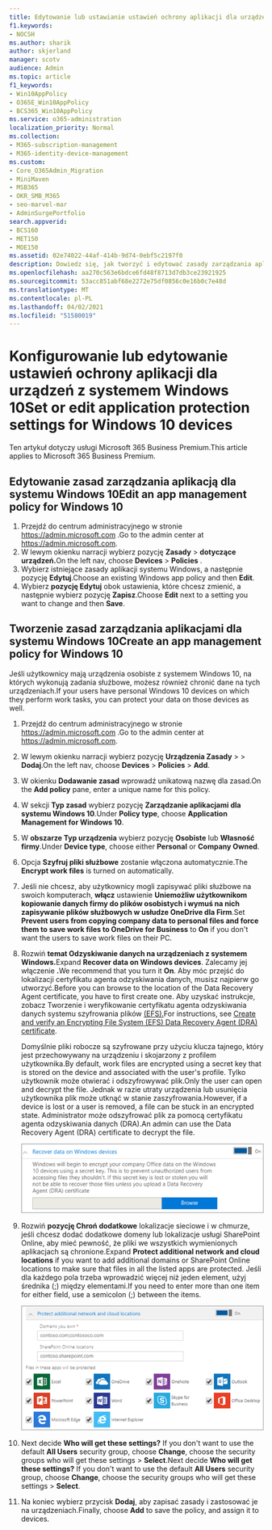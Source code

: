 ```yaml
---
title: Edytowanie lub ustawianie ustawień ochrony aplikacji dla urządzeń z systemem Windows 10
f1.keywords:
- NOCSH
ms.author: sharik
author: skjerland
manager: scotv
audience: Admin
ms.topic: article
f1_keywords:
- Win10AppPolicy
- O365E_Win10AppPolicy
- BCS365_Win10AppPolicy
ms.service: o365-administration
localization_priority: Normal
ms.collection:
- M365-subscription-management
- M365-identity-device-management
ms.custom:
- Core_O365Admin_Migration
- MiniMaven
- MSB365
- OKR_SMB_M365
- seo-marvel-mar
- AdminSurgePortfolio
search.appverid:
- BCS160
- MET150
- MOE150
ms.assetid: 02e74022-44af-414b-9d74-0ebf5c2197f0
description: Dowiedz się, jak tworzyć i edytować zasady zarządzania aplikacją oraz chronić pliki służbowe na osobistych urządzeniach użytkowników z systemem Windows 10.
ms.openlocfilehash: aa270c563e6bdce6fd48f8713d7db3ce23921925
ms.sourcegitcommit: 53acc851abf68e2272e75df0856c0e16b0c7e48d
ms.translationtype: MT
ms.contentlocale: pl-PL
ms.lasthandoff: 04/02/2021
ms.locfileid: "51580019"
---
```

# <a name="set-or-edit-application-protection-settings-for-windows-10-devices"></a><span data-ttu-id="8722d-103">Konfigurowanie lub edytowanie ustawień ochrony aplikacji dla urządzeń z systemem Windows 10</span><span class="sxs-lookup"><span data-stu-id="8722d-103">Set or edit application protection settings for Windows 10 devices</span></span>

<span data-ttu-id="8722d-104">Ten artykuł dotyczy usługi Microsoft 365 Business Premium.</span><span class="sxs-lookup"><span data-stu-id="8722d-104">This article applies to Microsoft 365 Business Premium.</span></span>

## <a name="edit-an-app-management-policy-for-windows-10"></a><span data-ttu-id="8722d-105">Edytowanie zasad zarządzania aplikacją dla systemu Windows 10</span><span class="sxs-lookup"><span data-stu-id="8722d-105">Edit an app management policy for Windows 10</span></span>

1. <span data-ttu-id="8722d-106">Przejdź do centrum administracyjnego w stronie <a href="https://go.microsoft.com/fwlink/p/?linkid=837890" target="_blank">https://admin.microsoft.com</a> .</span><span class="sxs-lookup"><span data-stu-id="8722d-106">Go to the admin center at <a href="https://go.microsoft.com/fwlink/p/?linkid=837890" target="_blank">https://admin.microsoft.com</a>.</span></span>     
2. <span data-ttu-id="8722d-107">W lewym okienku narracji wybierz pozycję **Zasady** \> **dotyczące urządzeń.**</span><span class="sxs-lookup"><span data-stu-id="8722d-107">On the left nav, choose **Devices** \> **Policies** .</span></span>
1. <span data-ttu-id="8722d-108">Wybierz istniejące zasady aplikacji systemu Windows, a następnie pozycję **Edytuj**.</span><span class="sxs-lookup"><span data-stu-id="8722d-108">Choose an existing Windows app policy and then **Edit**.</span></span>
1. <span data-ttu-id="8722d-109">Wybierz **pozycję Edytuj** obok ustawienia, które chcesz zmienić, a następnie wybierz pozycję **Zapisz**.</span><span class="sxs-lookup"><span data-stu-id="8722d-109">Choose **Edit** next to a setting you want to change and then **Save**.</span></span>

## <a name="create-an-app-management-policy-for-windows-10"></a><span data-ttu-id="8722d-110">Tworzenie zasad zarządzania aplikacjami dla systemu Windows 10</span><span class="sxs-lookup"><span data-stu-id="8722d-110">Create an app management policy for Windows 10</span></span>

<span data-ttu-id="8722d-111">Jeśli użytkownicy mają urządzenia osobiste z systemem Windows 10, na których wykonują zadania służbowe, możesz również chronić dane na tych urządzeniach.</span><span class="sxs-lookup"><span data-stu-id="8722d-111">If your users have personal Windows 10 devices on which they perform work tasks, you can protect your data on those devices as well.</span></span>
  
1. <span data-ttu-id="8722d-112">Przejdź do centrum administracyjnego w stronie <a href="https://go.microsoft.com/fwlink/p/?linkid=837890" target="_blank">https://admin.microsoft.com</a> .</span><span class="sxs-lookup"><span data-stu-id="8722d-112">Go to the admin center at <a href="https://go.microsoft.com/fwlink/p/?linkid=837890" target="_blank">https://admin.microsoft.com</a>.</span></span> 
2. <span data-ttu-id="8722d-113">W lewym okienku narracji wybierz pozycję **Urządzenia Zasady** \>  \> **Dodaj**.</span><span class="sxs-lookup"><span data-stu-id="8722d-113">On the left nav, choose **Devices** \> **Policies** \> **Add**.</span></span>
3. <span data-ttu-id="8722d-114">W okienku **Dodawanie zasad** wprowadź unikatową nazwę dla zasad.</span><span class="sxs-lookup"><span data-stu-id="8722d-114">On the **Add policy** pane, enter a unique name for this policy.</span></span> 
4. <span data-ttu-id="8722d-115">W sekcji **Typ zasad** wybierz pozycję **Zarządzanie aplikacjami dla systemu Windows 10**.</span><span class="sxs-lookup"><span data-stu-id="8722d-115">Under **Policy type**, choose **Application Management for Windows 10**.</span></span>
5. <span data-ttu-id="8722d-116">W **obszarze Typ urządzenia** wybierz pozycję **Osobiste** lub **Własność firmy**.</span><span class="sxs-lookup"><span data-stu-id="8722d-116">Under **Device type**, choose either **Personal** or **Company Owned**.</span></span>
6. <span data-ttu-id="8722d-117">Opcja **Szyfruj pliki służbowe** zostanie włączona automatycznie.</span><span class="sxs-lookup"><span data-stu-id="8722d-117">The **Encrypt work files** is turned on automatically.</span></span> 
7. <span data-ttu-id="8722d-118">Jeśli nie chcesz, aby użytkownicy mogli zapisywać pliki służbowe na swoich komputerach, **włącz** ustawienie **Uniemożliw użytkownikom kopiowanie danych firmy do plików osobistych i wymuś na nich zapisywanie plików służbowych w usłudze OneDrive dla Firm**.</span><span class="sxs-lookup"><span data-stu-id="8722d-118">Set **Prevent users from copying company data to personal files and force them to save work files to OneDrive for Business** to **On** if you don't want the users to save work files on their PC.</span></span> 
9. <span data-ttu-id="8722d-119">Rozwiń **temat Odzyskiwanie danych na urządzeniach z systemem Windows.**</span><span class="sxs-lookup"><span data-stu-id="8722d-119">Expand **Recover data on Windows devices**.</span></span> <span data-ttu-id="8722d-120">Zalecamy jej włączenie **.**</span><span class="sxs-lookup"><span data-stu-id="8722d-120">We recommend that you turn it **On**.</span></span>
    <span data-ttu-id="8722d-121">Aby móc przejść do lokalizacji certyfikatu agenta odzyskiwania danych, musisz najpierw go utworzyć.</span><span class="sxs-lookup"><span data-stu-id="8722d-121">Before you can browse to the location of the Data Recovery Agent certificate, you have to first create one.</span></span> <span data-ttu-id="8722d-122">Aby uzyskać instrukcje, zobacz Tworzenie i weryfikowanie certyfikatu agenta odzyskiwania danych systemu szyfrowania plików [(EFS).](/windows/security/information-protection/windows-information-protection/create-and-verify-an-efs-dra-certificate)</span><span class="sxs-lookup"><span data-stu-id="8722d-122">For instructions, see [Create and verify an Encrypting File System (EFS) Data Recovery Agent (DRA) certificate](/windows/security/information-protection/windows-information-protection/create-and-verify-an-efs-dra-certificate).</span></span>
    
    <span data-ttu-id="8722d-123">Domyślnie pliki robocze są szyfrowane przy użyciu klucza tajnego, który jest przechowywany na urządzeniu i skojarzony z profilem użytkownika.</span><span class="sxs-lookup"><span data-stu-id="8722d-123">By default, work files are encrypted using a secret key that is stored on the device and associated with the user's profile.</span></span> <span data-ttu-id="8722d-124">Tylko użytkownik może otwierać i odszyfrowywać plik.</span><span class="sxs-lookup"><span data-stu-id="8722d-124">Only the user can open and decrypt the file.</span></span> <span data-ttu-id="8722d-125">Jednak w razie utraty urządzenia lub usunięcia użytkownika plik może utknąć w stanie zaszyfrowania.</span><span class="sxs-lookup"><span data-stu-id="8722d-125">However, if a device is lost or a user is removed, a file can be stuck in an encrypted state.</span></span> <span data-ttu-id="8722d-126">Administrator może odszyfrować plik za pomocą certyfikatu agenta odzyskiwania danych (DRA).</span><span class="sxs-lookup"><span data-stu-id="8722d-126">An admin can use the Data Recovery Agent (DRA) certificate to decrypt the file.</span></span>
    
    ![Browse to Data Recovery Agent certificate.](../media/7d7d664f-b72f-4293-a3e7-d0fa7371366c.png)
  
10. <span data-ttu-id="8722d-128">Rozwiń **pozycję Chroń dodatkowe** lokalizacje sieciowe i w chmurze, jeśli chcesz dodać dodatkowe domeny lub lokalizacje usługi SharePoint Online, aby mieć pewność, że pliki we wszystkich wymienionych aplikacjach są chronione.</span><span class="sxs-lookup"><span data-stu-id="8722d-128">Expand **Protect additional network and cloud locations** if you want to add additional domains or SharePoint Online locations to make sure that files in all the listed apps are protected.</span></span> <span data-ttu-id="8722d-129">Jeśli dla każdego pola trzeba wprowadzić więcej niż jeden element, użyj średnika (;) między elementami.</span><span class="sxs-lookup"><span data-stu-id="8722d-129">If you need to enter more than one item for either field, use a semicolon (;) between the items.</span></span>
    
    ![Expand Protect additional network and cloud locations, and enter domains or SharePoint Online sites you own.](../media/7afaa0c7-ba53-456d-8c61-312c45e09625.png)
  
11. <span data-ttu-id="8722d-p104">Next decide **Who will get these settings?** If you don't want to use the default **All Users** security group, choose **Change**, choose the security groups who will get these settings \> **Select**.</span><span class="sxs-lookup"><span data-stu-id="8722d-p104">Next decide **Who will get these settings?** If you don't want to use the default **All Users** security group, choose **Change**, choose the security groups who will get these settings \> **Select**.</span></span>
12. <span data-ttu-id="8722d-133">Na koniec wybierz przycisk **Dodaj**, aby zapisać zasady i zastosować je na urządzeniach.</span><span class="sxs-lookup"><span data-stu-id="8722d-133">Finally, choose **Add** to save the policy, and assign it to devices.</span></span>